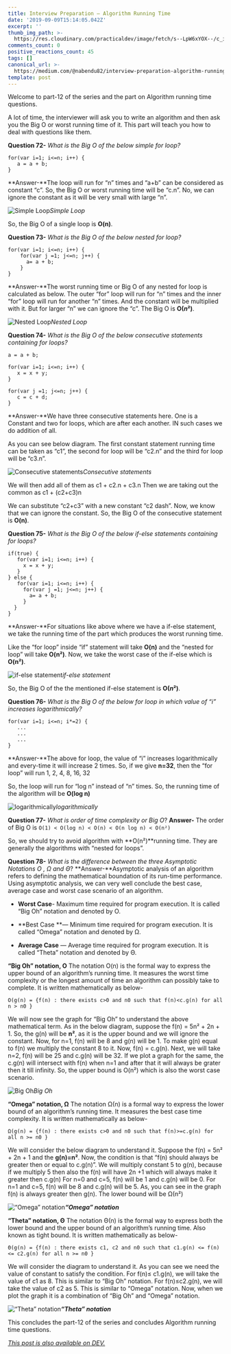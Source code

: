```yaml
---
title: Interview Preparation — Algorithm Running Time
date: '2019-09-09T15:14:05.042Z'
excerpt: ''
thumb_img_path: >-
  https://res.cloudinary.com/practicaldev/image/fetch/s--LpW6xYOX--/c_imagga_scale,f_auto,fl_progressive,h_420,q_auto,w_1000/https://res.cloudinary.com/practicaldev/image/fetch/s--pCaseLtj--/c_imagga_scale%2Cf_auto%2Cfl_progressive%2Ch_420%2Cq_auto%2Cw_1000/https://thepracticaldev.s3.amazonaws.com/i/ma1ddb4x07wny87o3164.jpeg
comments_count: 0
positive_reactions_count: 45
tags: []
canonical_url: >-
  https://medium.com/@nabendu82/interview-preparation-algorithm-running-time-34b7cb87012
template: post
---
```

Welcome to part-12 of the series and the part on Algorithm running time questions.

A lot of time, the interviewer will ask you to write an algorithm and then ask you the Big O or worst running time of it. This part will teach you how to deal with questions like them.

**Question 72-** *What is the Big O of the below simple for loop?*

    for(var i=1; i<=n; i++) {
       a = a + b;
    }

**Answer-**The loop will run for “n” times and “a+b” can be considered as constant “c”. So, the Big O or worst running time will be “c.n”. No, we can ignore the constant as it will be very small with large “n”.

![Simple Loop](https://cdn-images-1.medium.com/max/4176/1*KC3cAco_kOWTAhJai4j4qA.png)*Simple Loop*

So, the Big O of a single loop is **O(n)**.

**Question 73-** *What is the Big O of the below nested for loop?*

    for(var i=1; i<=n; i++) {
        for(var j =1; j<=n; j++) {
          a= a + b;
        }
    }

**Answer-**The worst running time or Big O of any nested for loop is calculated as below.
The outer “for” loop will run for “n” times and the inner “for” loop will run for another “n” times. And the constant will be multiplied with it. But for larger “n” we can ignore the “c”. The Big O is **O(*n*²)**.

![Nested Loop](https://cdn-images-1.medium.com/max/4204/1*ZlQ3A6WwsKj4J0TPM2Jhlg.png)*Nested Loop*

**Question 74-** *What is the Big O of the below consecutive statements containing for loops?*

    a = a + b;

    for(var i=1; i<=n; i++) {
       x = x + y;
    }

    for(var j =1; j<=n; j++) {
       c = c + d;
    }

**Answer-**We have three consecutive statements here. One is a Constant and two for loops, which are after each another. IN such cases we do addition of all.

As you can see below diagram. The first constant statement running time can be taken as “c1”, the second for loop will be “c2.n” and the third for loop will be “c3.n”.

![Consecutive statements](https://cdn-images-1.medium.com/max/5444/1*J5cMz_SOJgvaDlhT0o-qdg.png)*Consecutive statements*

We will then add all of them as c1 + c2.n + c3.n Then we are taking out the common as c1 + (c2+c3)n

We can substitute “c2+c3” with a new constant “c2 dash”. Now, we know that we can ignore the constant. So, the Big O of the consecutive statement is **O(n)**.

**Question 75-** *What is the Big O of the below if-else statements containing for loops?*

    if(true) {
       for(var i=1; i<=n; i++) {
         x = x + y;
       }
    } else {
       for(var i=1; i<=n; i++) {
         for(var j =1; j<=n; j++) {
           a= a + b;
         }
      }
    }

**Answer-**For situations like above where we have a if-else statement, we take the running time of the part which produces the worst running time.

Like the “for loop” inside “if” statement will take **O(n)** and the “nested for loop” will take **O(n²)**.
Now, we take the worst case of the if-else which is **O(n²)**.

![if-else statement](https://cdn-images-1.medium.com/max/4096/1*rzzZNJXs6JT5gNPNU1qZEA.png)*if-else statement*

So, the Big O of the the mentioned if-else statement is **O(*n*²)**.

**Question 76-** *What is the Big O of the below for loop in which value of “i” increases logarithmically?*

    for(var i=1; i<=n; i*=2) {
       ...
       ...
       ...
    }

**Answer-**The above for loop, the value of “i” increases logarithmically and every-time it will increase 2 times. So, if we give **n=32**, then the “for loop” will run 1, 2, 4, 8, 16, 32

So, the loop will run for “log n” instead of “n” times. So, the running time of the algorithm will be **O(log n)**

![logarithmically](https://cdn-images-1.medium.com/max/4116/1*O7VzZOfafiRZ0rYExWJaag.png)*logarithmically*

**Question 77-** *What is order of time complexity or Big O*?
**Answer-** The order of Big O is 
`O(1) < O(log n) < O(n) < O(n log n) < O(n²)`


So, we should try to avoid algorithm with **O(n²)**running time. They are generally the algorithms with “nested for loops”.

**Question 78-** *What is the difference between the three Asymptotic Notations O , Ω and Θ*?
**Answer-**Asymptotic analysis of an algorithm refers to defining the mathematical boundation of its run-time performance. Using asymptotic analysis, we can very well conclude the best case, average case and worst case scenario of an algorithm.

* **Worst Case**- Maximum time required for program execution. It is called “Big Oh” notation and denoted by O.

* **Best Case **— Minimum time required for program execution. It is called “Omega” notation and denoted by Ω.

* **Average Case** — Average time required for program execution. It is called “Theta” notation and denoted by Θ.

**“Big Oh” notation, O**
The notation O(n) is the formal way to express the upper bound of an algorithm’s running time. It measures the worst time complexity or the longest amount of time an algorithm can possibly take to complete. It is written mathematically as below-

    O(g(n) = {f(n) : there exists c>0 and n0 such that f(n)<c.g(n) for all n > n0 }

We will now see the graph for “Big Oh” to understand the above mathematical term.
As in the below diagram, suppose the f(n) = 5n² + 2n + 1. So, the g(n) will be **n²**, as it is the upper bound and we will ignore the constant.
Now, for n=1, f(n) will be 8 and g(n) will be 1. To make g(n) equal to f(n) we multiply the constant 8 to it. Now, f(n) = c.g(n).
Next, we will take n=2, f(n) will be 25 and c.g(n) will be 32.
If we plot a graph for the same, the c.g(n) will intersect with f(n) when n=1 and after that it will always be grater then it till infinity.
So, the upper bound is O(n²) which is also the worst case scenario.

![Big Oh](https://cdn-images-1.medium.com/max/4748/1*HIYEN84nEAVsC2K_4uiOkw.png)*Big Oh*

**“Omega” notation, Ω**
The notation Ω(n) is a formal way to express the lower bound of an algorithm’s running time. It measures the best case time complexity. It is written mathematically as below-

    Ω(g(n) = {f(n) : there exists c>0 and n0 such that f(n)>=c.g(n) for all n >= n0 }

We will consider the below diagram to understand it. Suppose the f(n) = 5n² + 2n + 1 and the **g(n)=n²**. Now, the condition is that “f(n) should always be greater then or equal to c.g(n)”. We will multiply constant 5 to g(n), because if we multiply 5 then also the f(n) will have 2n +1 which will always make it greater then c.g(n)
For n=0 and c=5, f(n) will be 1 and c.g(n) will be 0.
For n=1 and c=5, f(n) will be 8 and c.g(n) will be 5.
As, you can see in the graph f(n) is always greater then g(n).
The lower bound will be Ω(n²)

![**“Omega” notation**](https://cdn-images-1.medium.com/max/3016/1*rRezsxMlpcO0ViFD40RPrA.png)***“Omega” notation***

**“Theta” notation, Θ**
The notation Θ(n) is the formal way to express both the lower bound and the upper bound of an algorithm’s running time. Also known as tight bound. It is written mathematically as below-

    Θ(g(n) = {f(n) : there exists c1, c2 and n0 such that c1.g(n) <= f(n) <= c2.g(n) for all n >= n0 }

We will consider the diagram to understand it. As you can see we need the value of constant to satisfy the condition. 
For f(n)≤ c1.g(n), we will take the value of c1 as 8. This is similar to “Big Oh” notation.
For f(n)≤c2.g(n), we will take the value of c2 as 5. This is similar to “Omega” notation.
Now, when we plot the graph it is a combination of “Big Oh” and “Omega” notation.

![**“Theta” notation**](https://cdn-images-1.medium.com/max/3848/1*6oW1FJkM5uzRlFSWvQ10Kg.png)***“Theta” notation***

This concludes the part-12 of the series and concludes Algorithm running time questions.

*[This post is also available on DEV.](https://dev.to/nabendu82/interview-preparation-algorithm-running-time-ifd)*


<script>
const parent = document.getElementsByTagName('head')[0];
const script = document.createElement('script');
script.type = 'text/javascript';
script.src = 'https://cdnjs.cloudflare.com/ajax/libs/iframe-resizer/4.1.1/iframeResizer.min.js';
script.charset = 'utf-8';
script.onload = function() {
    window.iFrameResize({}, '.liquidTag');
};
parent.appendChild(script);
</script>    

